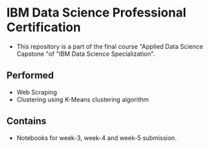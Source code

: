 # IBM Data Science Professional Certification
- This repository is a part of the final course "Applied Data Science Capstone "of "IBM Data Science Specialization".
## Performed
- Web Scraping
- Clustering using K-Means clustering algorithm

## Contains
- Notebooks for week-3, week-4 and week-5 submission.
